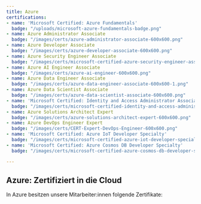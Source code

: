 ```yaml
---
title: Azure
certifications:
- name: 'Microsoft Certified: Azure Fundamentals'
  badge: "/uploads/microsoft-azure-fundamentals-badge.png"
- name: Azure Administrator Associate
  badge: "/images/certs/azure-administrator-associate-600x600.png"
- name: Azure Developer Associate
  badge: "/images/certs/azure-developer-associate-600x600.png"
- name: Azure Security Engineer Associate
  badge: "/images/certs/microsoft-certified-azure-security-engineer-associate.png"
- name: Azure AI Engineer Associate
  badge: "/images/certs/azure-ai-engineer-600x600.png"
- name: Azure Data Engineer Associate
  badge: "/images/certs/azure-data-engineer-associate-600x600-1.png"
- name: Azure Data Scientist Associate
  badge: "/images/certs/azure-data-scientist-associate-600x600.png"
- name: 'Microsoft Certified: Identity and Access Administrator Associate'
  badge: "/images/certs/microsoft-certified-identity-and-access-administrator-associate-600x600.png"
- name: Azure Solutions Architect Expert
  badge: "/images/certs/azure-solutions-architect-expert-600x600.png"
- name: Azure DevOps Engineer Expert
  badge: "/images/certs/CERT-Expert-DevOps-Engineer-600x600.png"
- name: 'Microsoft Certified: Azure IoT Developer Specialty'
  badge: "/images/certs/microsoft-certified-azure-iot-developer-specialty-600x600.png"
- name: 'Microsoft Certified: Azure Cosmos DB Developer Specialty'
  badge: "/images/certs/microsoft-certified-azure-cosmos-db-developer-specialty.png"

---
```

## Azure: Zertifiziert in die Cloud

In Azure besitzen unsere Mitarbeiter:innen folgende Zertifikate: